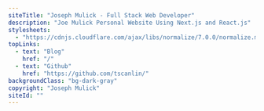 ```yaml
---
siteTitle: "Joseph Mulick - Full Stack Web Developer"
description: "Joe Mulick Personal Website Using Next.js and React.js"
stylesheets:
  - "https://cdnjs.cloudflare.com/ajax/libs/normalize/7.0.0/normalize.min.css"
topLinks:
  - text: "Blog"
    href: "/"
  - text: "Github"
    href: "https://github.com/tscanlin/"
backgroundClass: "bg-dark-gray"
copyright: "Joseph Mulick"
siteId: ""
---
```


